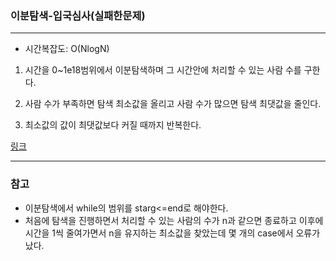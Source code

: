 ### 이분탐색-입국심사(실패한문제)
___

- 시간복잡도: O(NlogN)

1. 시간을 0~1e18범위에서 이분탐색하며 그 시간안에 처리할 수 있는 사람 수를 구한다.

2. 사람 수가 부족하면 탐색 최소값을 올리고 사람 수가 많으면 탐색 최댓값을 줄인다.

3. 최소값의 값이 최댓값보다 커질 때까지 반복한다.


[링크](https://programmers.co.kr/learn/courses/30/lessons/43238)

___
### 참고

- 이분탐색에서 while의 범위를 starg<=end로 해야한다.
- 처음에 탐색을 진행하면서 처리할 수 있는 사람의 수가 n과 같으면 종료하고 이후에 시간을 1씩 줄여가면서 n을 유지하는 최소값을 찾았는데 몇 개의 case에서 오류가 났다.
